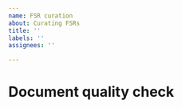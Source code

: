```yaml
---
name: FSR curation
about: Curating FSRs
title: ''
labels: ''
assignees: ''

---
```


# Document quality check